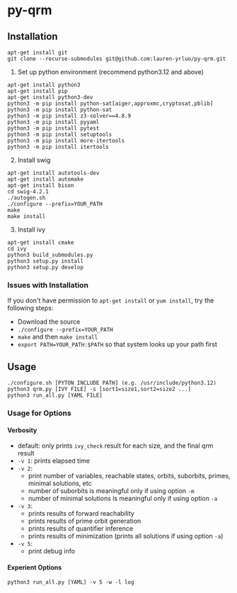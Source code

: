 # py-qrm
## Installation
```
apt-get install git
git clone --recurse-submodules git@github.com:lauren-yrluo/py-qrm.git
```
1. Set up python environment (recommend python3.12 and above)
```
apt-get install python3
apt-get install pip
apt-get install python3-dev
python3 -m pip install python-sat[aiger,approxmc,cryptosat,pblib]
python3 -m pip install python-sat
python3 -m pip install z3-solver==4.8.9
python3 -m pip install pyyaml
python3 -m pip install pytest
python3 -m pip install setuptools
python3 -m pip install more-itertools
python3 -m pip install itertools
```

2. Install swig
```
apt-get install autotools-dev
apt-get install automake
apt-get install bison
cd swig-4.2.1
./autogen.sh
./configure --prefix=YOUR_PATH
make
make install
```

3. Install ivy
```
apt-get install cmake
cd ivy
python3 build_submodules.py
python3 setup.py install
python3 setup.py develop
```

### Issues with Installation
If you don't have permission to `apt-get install` or `yum install`, try the following steps:
- Download the source
- `./configure --prefix=YOUR_PATH`
- `make` and then `make install`
- `export PATH=YOUR_PATH:$PATH` so that system looks up your path first

## Usage
```=python3
./configure.sh [PYTON INCLUDE PATH] (e.g. /usr/include/python3.12)
python3 qrm.py [IVY FILE] -s [sort1=size1,sort2=size2 ...]
python3 run_all.py [YAML FILE]
```
### Usage for Options
#### Verbosity
- default: only prints `ivy_check` result for each size, and the final qrm result
- `-v 1`: prints elapsed time
- `-v 2`: 
    - print number of variables, reachable states, orbits, suborbits, primes, minimal solutions, etc
    - number of suborbits is meaningful only if using option `-m`
    - number of minimal solutions is meaningful only if using option `-a`
- `-v 3`:
    - prints results of forward reachability
    - prints results of prime orbit generation
    - prints results of quantifier inference
    - prints results of minimization (prints all solutions if using option `-a`)
- `-v 5`: 
    - print debug info
#### Experient Options
```
python3 run_all.py [YAML] -v 5 -w -l log 
```

